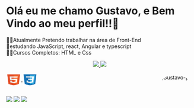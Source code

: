 <h1>Olá eu me chamo Gustavo, e Bem Vindo ao meu perfil!!👋</h1
  
🧑‍💼Atualmente Pretendo trabalhar na área de Front-End
  <br>
📖estudando JavaScript, react, Angular e typescript
<br>
👩‍💻Cursos Completos: HTML e Css</h3>
<div align="center">
  <a href="https://github.com/GustavoFayao">
  <img height="180em" src="https://github-readme-stats.vercel.app/api?username=GustavoFayao&show_icons=true&theme=gotham&include_all_commits=true&count_private=true"/>
  <img height="180em" src="https://github-readme-stats.vercel.app/api/top-langs/?username=GustavoFayao&layout=compact&langs_count=7&theme=gotham"/>
</div>
  
<div style="display: inline_block"><br>
  <img align="center" alt="Gustavo-HTML" height="30" width="40" src="https://raw.githubusercontent.com/devicons/devicon/master/icons/html5/html5-original.svg">
  <img align="center" alt="Gustavo-CSS" height="30" width="40" src="https://raw.githubusercontent.com/devicons/devicon/master/icons/css3/css3-original.svg">
  <img align="right" alt="Gustavo-pic" height="150" style="border-radius:100px;"
   src="https://user-images.githubusercontent.com/113376786/199149105-4928e951-f27d-4778-bd5e-5020268dcf34.png">
</div>

  ##
  
<div> 
  <a href = "mailto:gustavo.fayao@gmail.com"><img src="https://img.shields.io/badge/-Gmail-%23333?style=for-the-badge&logo=gmail&logoColor=white" target="_blank"></a>
  <a href="https://www.linkedin.com/in/rafaella-ballerini-45875016a" target="_blank"><img src="https://img.shields.io/badge/-LinkedIn-%230077B5?style=for-the-badge&logo=linkedin&logoColor=white" target="_blank"></a>
  <a href="https://wa.me/5516982488918?text=Gustavo+fay%C3%A3o" target="_blank"><img src="https://img.shields.io/badge/WhatsApp-25D366?style=for-the-badge&logo=whatsapp&logoColor=white" target="_blank">
</div>
